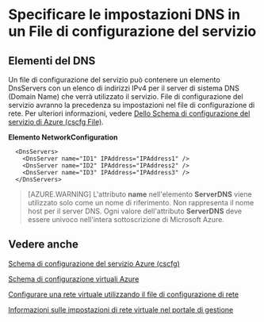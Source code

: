 <properties 
   pageTitle="Specificare le impostazioni DNS in un file di configurazione del servizio | Microsoft Azure"
   description="Specifica delle impostazioni DNS personalizzate usando il file di configurazione del servizio per la rete virtuale"
   services="virtual-network"
   documentationCenter="na"
   authors="jimdial"
   manager="carmonm"
   editor="tysonn" />
<tags 
   ms.service="virtual-network"
   ms.devlang="na"
   ms.topic="article"
   ms.tgt_pltfrm="na"
   ms.workload="infrastructure-services"
   ms.date="02/24/2016"
   ms.author="jdial" />

# <a name="specifying-dns-settings-in-a-service-configuration-file"></a>Specificare le impostazioni DNS in un File di configurazione del servizio

## <a name="dns-elements"></a>Elementi del DNS

Un file di configurazione del servizio può contenere un elemento DnsServers con un elenco di indirizzi IPv4 per il server di sistema DNS (Domain Name) che verrà utilizzato il servizio. File di configurazione del servizio avranno la precedenza su impostazioni nel file di configurazione di rete. Per ulteriori informazioni, vedere [Dello Schema di configurazione del servizio di Azure (cscfg File)](https://msdn.microsoft.com/library/azure/ee758710.aspx).

**Elemento NetworkConfiguration**

      <DnsServers>
        <DnsServer name="ID1" IPAddress="IPAddress1" />
        <DnsServer name="ID2" IPAddress="IPAddress2" />
        <DnsServer name="ID3" IPAddress="IPAddress3" />
      </DnsServers>

>[AZURE.WARNING] L'attributo **name** nell'elemento **ServerDNS** viene utilizzato solo come un nome di riferimento. Non rappresenta il nome host per il server DNS. Ogni valore dell'attributo **ServerDNS** deve essere univoco nell'intera sottoscrizione di Microsoft Azure.

## <a name="see-also"></a>Vedere anche

[Schema di configurazione del servizio Azure (cscfg)](https://msdn.microsoft.com/library/windowsazure/ee758710)

[Schema di configurazione virtuali Azure](http://go.microsoft.com/fwlink/?LinkId=248093)

[Configurare una rete virtuale utilizzando il file di configurazione di rete](http://go.microsoft.com/fwlink/?LinkId=248094)

[Informazioni sulle impostazioni di rete virtuale nel portale di gestione](http://go.microsoft.com/fwlink/?LinkId=248092)

